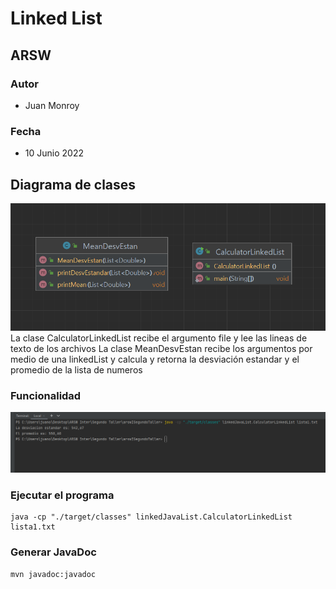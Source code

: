 # Linked List
## ARSW
### Autor

- Juan Monroy

### Fecha
- 10 Junio 2022

## Diagrama de clases
![Diagrama](img/diagramaClases.png)
La clase CalculatorLinkedList recibe el argumento file y lee las lineas de texto de los archivos
La clase MeanDesvEstan recibe los argumentos por medio de una linkedList y calcula y retorna
la desviación estandar y el promedio de la lista de numeros


### Funcionalidad
![Funcionalidad](img/Funcionalidad.png)



### Ejecutar el programa
```
java -cp "./target/classes" linkedJavaList.CalculatorLinkedList lista1.txt
```

### Generar JavaDoc
```
mvn javadoc:javadoc
```
